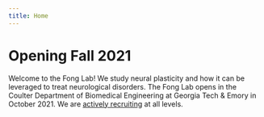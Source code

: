 ```yaml
---
title: Home
---
```


# Opening Fall 2021

Welcome to the Fong Lab!  We study neural plasticity and how it can be leveraged to treat neurological disorders.  The Fong Lab opens in the Coulter Department of Biomedical Engineering at Georgia Tech & Emory in October 2021.  We are [actively recruiting](join) at all levels.
